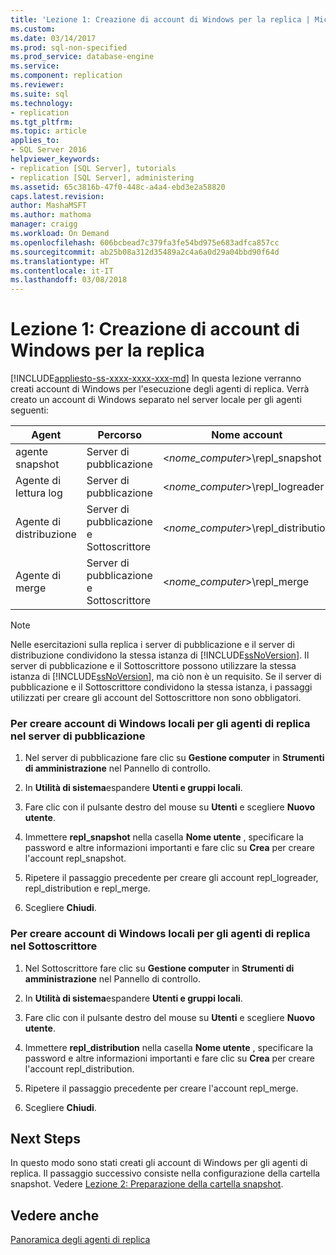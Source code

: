 ```yaml
---
title: 'Lezione 1: Creazione di account di Windows per la replica | Microsoft Docs'
ms.custom: 
ms.date: 03/14/2017
ms.prod: sql-non-specified
ms.prod_service: database-engine
ms.service: 
ms.component: replication
ms.reviewer: 
ms.suite: sql
ms.technology:
- replication
ms.tgt_pltfrm: 
ms.topic: article
applies_to:
- SQL Server 2016
helpviewer_keywords:
- replication [SQL Server], tutorials
- replication [SQL Server], administering
ms.assetid: 65c3816b-47f0-448c-a4a4-ebd3e2a58820
caps.latest.revision: 
author: MashaMSFT
ms.author: mathoma
manager: craigg
ms.workload: On Demand
ms.openlocfilehash: 606bcbead7c379fa3fe54bd975e683adfca857cc
ms.sourcegitcommit: ab25b08a312d35489a2c4a6a0d29a04bbd90f64d
ms.translationtype: HT
ms.contentlocale: it-IT
ms.lasthandoff: 03/08/2018
---
```

# <a name="lesson-1-creating-windows-accounts-for-replication"></a>Lezione 1: Creazione di account di Windows per la replica
[!INCLUDE[appliesto-ss-xxxx-xxxx-xxx-md](../../includes/appliesto-ss-xxxx-xxxx-xxx-md.md)]
In questa lezione verranno creati account di Windows per l'esecuzione degli agenti di replica. Verrà creato un account di Windows separato nel server locale per gli agenti seguenti:  
  
|Agent|Percorso|Nome account|  
|---------|------------|----------------|  
|agente snapshot|Server di pubblicazione|\<*nome_computer*>\repl_snapshot|  
|Agente di lettura log|Server di pubblicazione|\<*nome_computer*>\repl_logreader|  
|Agente di distribuzione|Server di pubblicazione e Sottoscrittore|\<*nome_computer*>\repl_distribution|  
|Agente di merge|Server di pubblicazione e Sottoscrittore|\<*nome_computer*>\repl_merge|  
  
> [!NOTE]  
> Nelle esercitazioni sulla replica i server di pubblicazione e il server di distribuzione condividono la stessa istanza di [!INCLUDE[ssNoVersion](../../includes/ssnoversion-md.md)]. Il server di pubblicazione e il Sottoscrittore possono utilizzare la stessa istanza di [!INCLUDE[ssNoVersion](../../includes/ssnoversion-md.md)], ma ciò non è un requisito. Se il server di pubblicazione e il Sottoscrittore condividono la stessa istanza, i passaggi utilizzati per creare gli account del Sottoscrittore non sono obbligatori.  
  
### <a name="to-create-local-windows-accounts-for-replication-agents-at-the-publisher"></a>Per creare account di Windows locali per gli agenti di replica nel server di pubblicazione  
  
1.  Nel server di pubblicazione fare clic su **Gestione computer** in **Strumenti di amministrazione** nel Pannello di controllo.  
  
2.  In **Utilità di sistema**espandere **Utenti e gruppi locali**.  
  
3.  Fare clic con il pulsante destro del mouse su **Utenti** e scegliere **Nuovo utente**.  
  
4.  Immettere **repl_snapshot** nella casella **Nome utente** , specificare la password e altre informazioni importanti e fare clic su **Crea** per creare l'account repl_snapshot.  
  
5.  Ripetere il passaggio precedente per creare gli account repl_logreader, repl_distribution e repl_merge.  
  
6.  Scegliere **Chiudi**.  
  
### <a name="to-create-local-windows-accounts-for-replication-agents-at-the-subscriber"></a>Per creare account di Windows locali per gli agenti di replica nel Sottoscrittore  
  
1.  Nel Sottoscrittore fare clic su **Gestione computer** in **Strumenti di amministrazione** nel Pannello di controllo.  
  
2.  In **Utilità di sistema**espandere **Utenti e gruppi locali**.  
  
3.  Fare clic con il pulsante destro del mouse su **Utenti** e scegliere **Nuovo utente**.  
  
4.  Immettere **repl_distribution** nella casella **Nome utente** , specificare la password e altre informazioni importanti e fare clic su **Crea** per creare l'account repl_distribution.  
  
5.  Ripetere il passaggio precedente per creare l'account repl_merge.  
  
6.  Scegliere **Chiudi**.  
  
## <a name="next-steps"></a>Next Steps  
In questo modo sono stati creati gli account di Windows per gli agenti di replica. Il passaggio successivo consiste nella configurazione della cartella snapshot. Vedere [Lezione 2: Preparazione della cartella snapshot](../../relational-databases/replication/lesson-2-preparing-the-snapshot-folder.md).  
  
## <a name="see-also"></a>Vedere anche  
[Panoramica degli agenti di replica](../../relational-databases/replication/agents/replication-agents-overview.md)  
  
  
  

